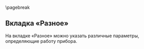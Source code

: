 \pagebreak

## Вкладка «Разное»

На вкладке «Разное» можно указать различные параметры, определяющие работу прибора.

